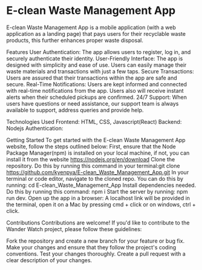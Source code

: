 # E-clean Waste Management App
E-clean Waste Management App is a mobile application (with a web application as a landing page) that pays users for their recyclable waste products, this further enhances proper waste disposal.

Features
User Authentication: The app allows users to register, log in, and securely authenticate their identity.
User-Friendly Interface: The app is designed with simplicity and ease of use. Users can easily manage their waste materials and transactions with just a few taps.
Secure Transactions: Users are assured that their transactions within the app are safe and secure.
Real-Time Notifications: Users are kept informed and connected with real-time notifications from the app. Users also will receive instant alerts when their scheduled pickups are confirmed. 
24/7 Support: When users have questions or need assistance, our support team is always available to support, address queries and provide help. 

Technologies Used
Frontend: HTML, CSS, Javascript(React)
Backend: Nodejs
Authentication: 

Getting Started
To get started with the E-clean Waste Management App website,  follow the steps outlined below:
First, ensure that the Node Package Manager(npm) is installed on your local machine, if not, you can install it from the website https://nodejs.org/en/download
Clone the repository. Do this by running this command in your terminal: ​​git clone https://github.com/kyenpya/E-clean_Waste_Management_App.git
In your terminal or code editor, navigate to the cloned repo. You can do this by running: cd E-clean_Waste_Management_App
Install dependencies needed. Do this by running this command: npm i 
Start the server by running: npm run dev.
Open up the app in a browser: A localhost link will be provided in the terminal, open it on a Mac by pressing cmd + click or on windows, ctrl + click.

Contributions
Contributions are welcome! If you'd like to contribute to the Wander Watch project, please follow these guidelines:

Fork the repository and create a new branch for your feature or bug fix.
Make your changes and ensure that they follow the project's coding conventions.
Test your changes thoroughly.
Create a pull request with a clear description of your changes.

